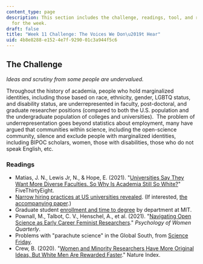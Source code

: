 ```yaml
---
content_type: page
description: This section includes the challenge, readings, tool, and response paper
  for the week.
draft: false
title: "Week 11 Challenge: The Voices We Don\u2019t Hear"
uid: 4b8e8288-e152-4e7f-9290-01c3a944f5c6
---
```

## The Challenge

*Ideas and scrutiny from some people are undervalued.*

Throughout the history of academia, people who hold marginalized identities, including those based on race, ethnicity, gender, LGBTQ status, and disability status, are underrepresented in faculty, post-doctoral, and graduate researcher positions (compared to both the U.S. population and the undergraduate population of colleges and universities).  The problem of underrepresentation goes beyond statistics about employment, many have argued that communities within science, including the open-science community, silence and exclude people with marginalized identities, including BIPOC scholars, women, those with disabilities, those who do not speak English, etc.

### Readings

- Matias, J. N., Lewis Jr, N., & Hope, E. (2021). "[Universities Say They Want More Diverse Faculties. So Why Is Academia Still So White?](https://fivethirtyeight.com/features/universities-say-they-want-more-diverse-faculties-so-why-is-academia-still-so-white/)" FiveThirtyEight.
- [Narrow hiring practices at US universities revealed](https://www.nature.com/articles/d41586-022-03065-0). (If interested, [the accompanying paper](https://www.nature.com/articles/s41586-022-05222-x).)
- Graduate student [enrollment and time to degree](https://tableau.mit.edu/t/IR/views/LifeSciencesCoalition-MITGraduateStudentData/GradStudents?:isGuestRedirectFromVizportal=y&:embed=y) by department at MIT.
- Pownall, M., Talbot, C. V., Henschel, A., et al. (2021). "[Navigating Open Science as Early Career Feminist Researchers](https://journals.sagepub.com/doi/pdf/10.1177/03616843211029255)." *Psychology of Women Quarterly*.
- Problems with "parachute science" in the Global South, from [Science Friday](http://sciencefriday.com/segments/parachute-science-problem/).
- Crew, B. (2020). "[Women and Minority Researchers Have More Original Ideas, But White Men Are Rewarded Faster](https://www.natureindex.com/news-blog/women-and-minority-researchers-have-more-original-ideas-but-white-men-are-rewarded-faster#.YXvr-ATODjg.twitter)." Nature Index.